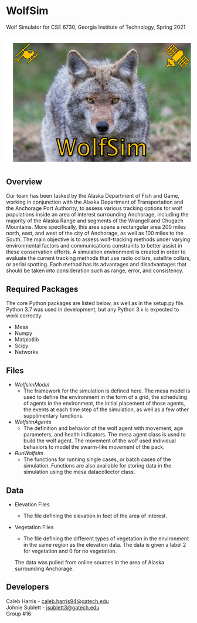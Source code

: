 # WolfSim

Wolf Simulator for CSE 6730, Georgia Institute of Technology, Spring 2021

![Wolfsim Logo](bin/WolfSim_Logo.png?raw=true "WolfSim Logo")

## Overview
Our team has been tasked by the Alaska Department of Fish and Game, working in conjunction with the Alaska Department of Transportation and the Anchorage Port Authority, to assess various tracking options for wolf populations inside an area of interest surrounding Anchorage, including the majority of the Alaska Range and segments of the Wrangell and Chugach Mountains.  More specifically, this area spans a rectangular area 200 miles north, east, and west of the city of Anchorage, as well as 100 miles to the South. The main objective is to assess wolf-tracking methods under varying environmental factors and communications constraints to better assist in these conservation efforts. A simulation environment is created in order to evaluate the current tracking methods that use radio collars, satellite collars, or aerial spotting.   Each method has its advantages and disadvantages that should be taken into consideration such as range, error, and consistency. 

## Required Packages
The core Python packages are listed below, as well as in the setup.py file. Python 3.7 was used in development, but any Python 3.x is expected to work correctly.
* Mesa
* Numpy
* Matplotlib
* Scipy
* Networkx


## Files
* *WolfsimModel*
    * The framework for the simulation is defined here. The mesa model is used to define the environment in the form of a grid, 
    the scheduling of agents in the environment, the initial placement of those agents, the events at each time step of the simulation, 
    as well as a few other supplimentary functions.
* *WolfsimAgents*
    * The definition and behavior of the wolf agent with movement, age parameters, and health indicators.
    The mesa agent class is used to build the wolf agent. The movement of the wolf used individual behaviors to
    model the swarm-like movement of the pack.
* *RunWolfsim*
    * The functions for running single cases, or batch cases of the simulation.
     Functions are also available for storing data in the simulation using the mesa datacollector class.
    
## Data
* Elevation Files
    * The file defining the elevation in feet of the area of interest.
* Vegetation Files
    * The file defining the different types of vegetation in the environment in the same region as the elevation data. 
    The data is given a label 2 for vegetation and 0 for no vegetation.
    
    The data was pulled from online sources in the area of Alaska surrounding Anchorage.
 
## Developers
Caleb Harris - caleb.harris94@gatech.edu    
Johnie Sublett - jsublett3@gatech.edu   
Group #16